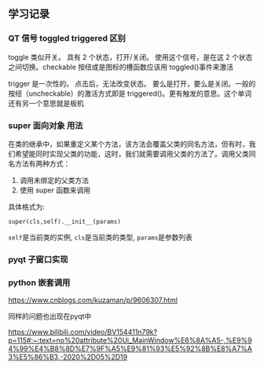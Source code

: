 ## 学习记录

### QT 信号 toggled triggered 区别

toggle 类似开关。 具有 2 个状态，打开/关闭。 使用这个信号，是在这 2 个状态之间切换。checkable 按纽或是图标的槽函数应该用 toggled()事件来激活

trigger 是一次性的。 点击后，无法改变状态。 要么是打开，要么是关闭。一般的按纽（uncheckable）的激活方式即是 triggered()。更有触发的意思。这个单词还有另一个意思就是板机

### super 面向对象 用法

在类的继承中，如果重定义某个方法，该方法会覆盖父类的同名方法，但有时，我们希望能同时实现父类的功能，这时，我们就需要调用父类的方法了。调用父类同名方法有两种方式：

1. 调用未绑定的父类方法
2. 使用 super 函数来调用

具体格式为:

```
super(cls,self).__init__(params)
```

`self`是当前类的实例, `cls`是当前类的类型, `params`是参数列表

### pyqt 子窗口实现



### python 嵌套调用

https://www.cnblogs.com/kuzaman/p/9606307.html

同样的问题也出现在pyqt中

https://www.bilibili.com/video/BV154411n79k?p=115#:~:text=no%20attribute%20Ui_MainWindow%E6%8A%A5-,%E9%94%99%E4%B8%8D%E7%9F%A5%E9%81%93%E5%92%8B%E8%A7%A3%E5%86%B3,-2020%2D05%2D19